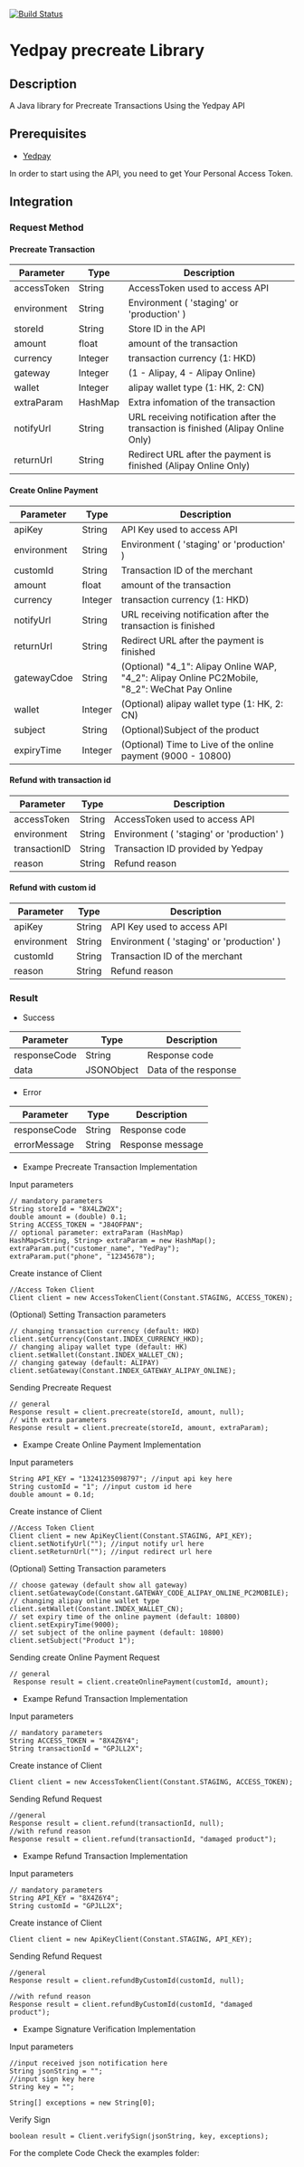 [![Build Status](https://travis-ci.org/yedpay/java-library.svg?branch=master)](https://travis-ci.org/yedpay/java-library)

# Yedpay precreate Library

## Description

A Java library for Precreate Transactions Using the Yedpay API

## Prerequisites
* [Yedpay](https://www.yedpay.com/)

In order to start using the API, you need to get Your Personal Access Token.

## Integration

### Request Method

#### Precreate Transaction
| Parameter | Type | Description |
| --- | --- | --- |
| accessToken | String | AccessToken used to access API |
| environment | String | Environment ( 'staging' or 'production' )|
| storeId | String | Store ID in the API|
| amount  | float | amount of the transaction|
| currency  | Integer | transaction currency (1: HKD)|
| gateway  | Integer | (1 - Alipay, 4 - Alipay Online) |
| wallet  | Integer | alipay wallet type (1: HK, 2: CN) |
| extraParam | HashMap | Extra infomation of the transaction |
| notifyUrl | String | URL receiving notification after the transaction is finished (Alipay Online Only)|
| returnUrl | String | Redirect URL after the payment is finished (Alipay Online Only)|

#### Create Online Payment

| Parameter | Type | Description |
| --- | --- | --- |
| apiKey | String | API Key used to access API |
| environment | String | Environment ( 'staging' or 'production' )|
| customId | String | Transaction ID of the merchant|
| amount  | float | amount of the transaction|
| currency  | Integer | transaction currency (1: HKD)|
| notifyUrl | String | URL receiving notification after the transaction is finished|
| returnUrl | String | Redirect URL after the payment is finished|
| gatewayCdoe  | String | (Optional) "4_1": Alipay Online WAP, "4_2": Alipay Online PC2Mobile,<br/>"8_2": WeChat Pay Online |
| wallet  | Integer | (Optional) alipay wallet type (1: HK, 2: CN) |
| subject | String | (Optional)Subject of the product |
| expiryTime | Integer | (Optional) Time to Live of the online payment (9000 - 10800)|

#### Refund with transaction id

| Parameter | Type | Description |
| --- | --- | --- |
| accessToken | String | AccessToken used to access API |
| environment | String | Environment ( 'staging' or 'production' )|
| transactionID | String | Transaction ID provided by Yedpay|
| reason | String | Refund reason |

#### Refund with custom id

| Parameter | Type | Description |
| --- | --- | --- |
| apiKey | String | API Key used to access API |
| environment | String | Environment ( 'staging' or 'production' )|
| customId | String | Transaction ID of the merchant|
| reason | String | Refund reason |

### Result

* Success

| Parameter | Type | Description |
| --- | --- | --- |
| responseCode | String | Response code |
| data | JSONObject | Data of the response |

* Error

| Parameter | Type | Description |
| --- | --- | --- |
| responseCode | String | Response code |
| errorMessage | String | Response message |

* Exampe Precreate Transaction Implementation

Input parameters
    
	// mandatory parameters
	String storeId = "8X4LZW2X";
	double amount = (double) 0.1;
	String ACCESS_TOKEN = "J84OFPAN";
	// optional parameter: extraParam (HashMap)
	HashMap<String, String> extraParam = new HashMap();
	extraParam.put("customer_name", "YedPay");
	extraParam.put("phone", "12345678");

Create instance of Client

    //Access Token Client
    Client client = new AccessTokenClient(Constant.STAGING, ACCESS_TOKEN);
    
(Optional) Setting Transaction parameters

    // changing transaction currency (default: HKD)
    client.setCurrency(Constant.INDEX_CURRENCY_HKD);
    // changing alipay wallet type (default: HK)
    client.setWallet(Constant.INDEX_WALLET_CN);
    // changing gateway (default: ALIPAY)
    client.setGateway(Constant.INDEX_GATEWAY_ALIPAY_ONLINE);
    
Sending Precreate Request
    
    // general 
    Response result = client.precreate(storeId, amount, null);
    // with extra parameters
    Response result = client.precreate(storeId, amount, extraParam);

* Exampe Create Online Payment Implementation

Input parameters
    
    String API_KEY = "13241235098797"; //input api key here
    String customId = "1"; //input custom id here
    double amount = 0.1d;

Create instance of Client

    //Access Token Client
    Client client = new ApiKeyClient(Constant.STAGING, API_KEY);
    client.setNotifyUrl(""); //input notify url here
    client.setReturnUrl(""); //input redirect url here
    
(Optional) Setting Transaction parameters

    // choose gateway (default show all gateway)
    client.setGatewayCode(Constant.GATEWAY_CODE_ALIPAY_ONLINE_PC2MOBILE);
    // changing alipay online wallet type
    client.setWallet(Constant.INDEX_WALLET_CN);
    // set expiry time of the online payment (default: 10800)
    client.setExpiryTime(9000);
    // set subject of the online payment (default: 10800)
    client.setSubject("Product 1");
    
    
Sending create Online Payment Request
    
    // general 
     Response result = client.createOnlinePayment(customId, amount);


* Exampe Refund Transaction Implementation

Input parameters
    
	// mandatory parameters
	String ACCESS_TOKEN = "8X4Z6Y4";
	String transactionId = "GPJLL2X";
    

Create instance of Client

    Client client = new AccessTokenClient(Constant.STAGING, ACCESS_TOKEN);
    
Sending Refund Request
    
    //general
    Response result = client.refund(transactionId, null);
    //with refund reason
    Response result = client.refund(transactionId, "damaged product");

* Exampe Refund Transaction Implementation

Input parameters
    
	// mandatory parameters
	String API_KEY = "8X4Z6Y4";
	String customId = "GPJLL2X";
    

Create instance of Client

    Client client = new ApiKeyClient(Constant.STAGING, API_KEY);
    
Sending Refund Request
    
    //general
    Response result = client.refundByCustomId(customId, null);

    //with refund reason
    Response result = client.refundByCustomId(customId, "damaged product");

* Exampe Signature Verification Implementation

Input parameters

    //input received json notification here
    String jsonString = "";
    //input sign key here
    String key = ""; 

    String[] exceptions = new String[0];

Verify Sign
    

    boolean result = Client.verifySign(jsonString, key, exceptions);


For the complete Code Check the examples folder: 
